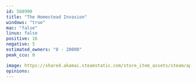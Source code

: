 ```yaml
---
id: 588990
title: "The Homestead Invasion"
windows: "true"
mac: "false"
linux: false
positive: 16
negative: 5
estimated_owners: "0 - 20000"
peak_ccu: 0

image: https://shared.akamai.steamstatic.com/store_item_assets/steam/apps/588990/header.jpg?t=1550760501
opinions:
---
```

